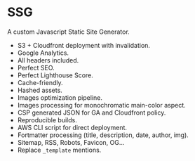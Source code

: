# SSG

A custom Javascript Static Site Generator.

- S3 + Cloudfront deployment with invalidation.
- Google Analytics.
- All headers included.
- Perfect SEO.
- Perfect Lighthouse Score.
- Cache-friendly.
- Hashed assets.
- Images optimization pipeline.
- Images processing for monochromatic main-color aspect.
- CSP generated JSON for GA and Cloudfront policy.
- Reproducible builds.
- AWS CLI script for direct deployment.
- Fortmatter processing (title, description, date, author, img).
- Sitemap, RSS, Robots, Favicon, OG...
- Replace `_template` mentions.
